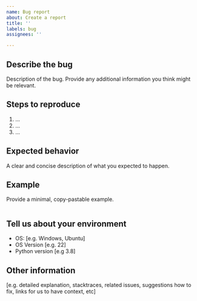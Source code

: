 ```yaml
---
name: Bug report
about: Create a report 
title: ''
labels: bug
assignees: ''

---
```


## Describe the bug

Description of the bug. Provide any additional information you think might be relevant.

## Steps to reproduce

1. ...
2. ...
3. ...


## Expected behavior

A clear and concise description of what you expected to happen.

## Example

Provide a minimal, copy-pastable example.

```python

```

## Tell us about your environment

- OS: [e.g. Windows, Ubuntu]
- OS Version [e.g. 22]
- Python version [e.g 3.8]

## Other information

[e.g. detailed explanation, stacktraces, related issues, suggestions how to fix, links for us to have context, etc]